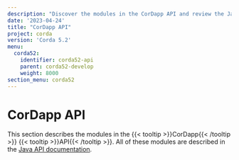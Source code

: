 ```yaml
---
description: "Discover the modules in the CorDapp API and review the Java API documentation."
date: '2023-04-24'
title: "CorDapp API"
project: corda
version: 'Corda 5.2'
menu:
  corda52:
    identifier: corda52-api
    parent: corda52-develop
    weight: 8000
section_menu: corda52
---
```


# CorDapp API

This section describes the modules in the {{< tooltip >}}CorDapp{{< /tooltip >}} {{< tooltip >}}API{{< /tooltip >}}. All of these modules are described in the <a href="/en/api-ref/corda/{{<version-num>}}/index.html" target="_blank">Java API documentation</a>.
